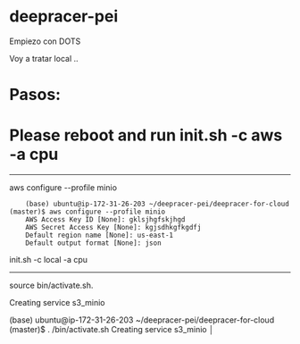 # deepracer-pei
Empiezo con DOTS


Voy a tratar local ..

# Pasos:
#  Please reboot and run init.sh -c aws -a cpu

---------------
aws configure --profile minio

        (base) ubuntu@ip-172-31-26-203 ~/deepracer-pei/deepracer-for-cloud (master)$ aws configure --profile minio
        AWS Access Key ID [None]: gklsjhgfskjhgd
        AWS Secret Access Key [None]: kgjsdhkgfkgdfj
        Default region name [None]: us-east-1
        Default output format [None]: json

 init.sh -c local -a cpu

 ---------------

 source bin/activate.sh.

 Creating service s3_minio

 (base) ubuntu@ip-172-31-26-203 ~/deepracer-pei/deepracer-for-cloud (master)$ .
/bin/activate.sh                                                              Creating service s3_minio                                                     │